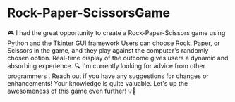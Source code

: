 # Rock-Paper-ScissorsGame
🎮 I had the great opportunity to create a Rock-Paper-Scissors game using Python and the Tkinter GUI framework 
Users can choose Rock, Paper, or Scissors in the game, and they play against the computer's randomly chosen option. Real-time display of the outcome gives users a dynamic and absorbing experience.
🔍 I'm currently looking for advice from other programmers . Reach out if you have any suggestions for changes or enhancements! Your knowledge is quite valuable. Let's up the awesomeness of this game even further! 💡💬
